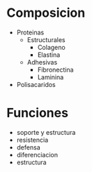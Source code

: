 # Composicion

- Proteinas
	- Estructurales
		- Colageno
		- Elastina
	- Adhesivas
		- Fibronectina
		- Laminina
- Polisacaridos

# Funciones

- soporte y estructura
- resistencia
- defensa
- diferenciacion
- estructura
